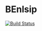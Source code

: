 # BEnlsip

[![Build Status](https://github.com/pierre-borie/BEnlsip.jl/actions/workflows/CI.yml/badge.svg?branch=main)](https://github.com/pierre-borie/BEnlsip.jl/actions/workflows/CI.yml?query=branch%3Amain)
